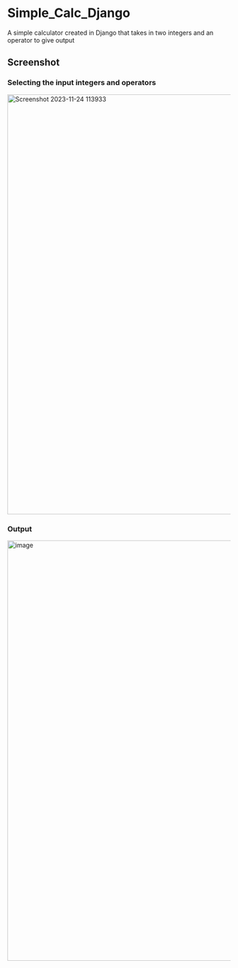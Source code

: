 # Simple_Calc_Django
A simple calculator created in Django that takes in two integers and an operator to give output

## Screenshot
### Selecting the input integers and operators
<img width="948" alt="Screenshot 2023-11-24 113933" src="https://github.com/DSam327/Simple_Calc_Django/assets/113661235/9ff10fc6-e350-409c-99e2-af644fc9c375">

### Output
<img width="949" alt="image" src="https://github.com/DSam327/Simple_Calc_Django/assets/113661235/764ebe6a-be57-4c0a-802c-3612033e8b1e">

